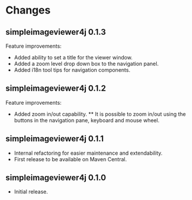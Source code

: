 # Changes

## simpleimageviewer4j 0.1.3

Feature improvements:

* Added ability to set a title for the viewer window.
* Added a zoom level drop down box to the navigation panel.
* Added i18n tool tips for navigation components.


## simpleimageviewer4j 0.1.2

Feature improvements:

* Added zoom in/out capability.
** It is possible to zoom in/out using the buttons in the navigation pane, keyboard and mouse wheel.


## simpleimageviewer4j 0.1.1

* Internal refactoring for easier maintenance and extendability.
* First release to be available on Maven Central.


## simpleimageviewer4j 0.1.0

* Initial release.
